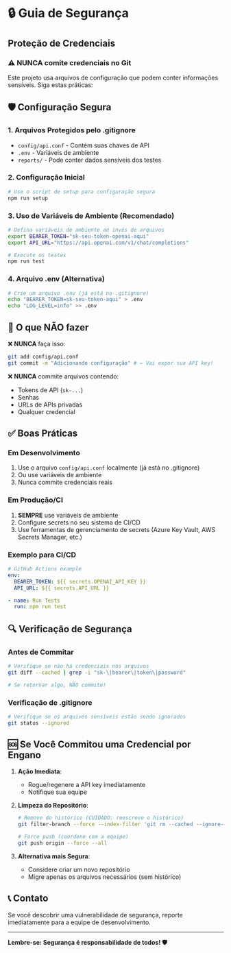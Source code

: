# 🔒 Guia de Segurança

## Proteção de Credenciais

### ⚠️ NUNCA comite credenciais no Git

Este projeto usa arquivos de configuração que podem conter informações sensíveis. Siga estas práticas:

## 🛡️ Configuração Segura

### 1. Arquivos Protegidos pelo .gitignore
- `config/api.conf` - Contém suas chaves de API
- `.env` - Variáveis de ambiente
- `reports/` - Pode conter dados sensíveis dos testes

### 2. Configuração Inicial
```bash
# Use o script de setup para configuração segura
npm run setup
```

### 3. Uso de Variáveis de Ambiente (Recomendado)
```bash
# Defina variáveis de ambiente ao invés de arquivos
export BEARER_TOKEN="sk-seu-token-openai-aqui"
export API_URL="https://api.openai.com/v1/chat/completions"

# Execute os testes
npm run test
```

### 4. Arquivo .env (Alternativa)
```bash
# Crie um arquivo .env (já está no .gitignore)
echo "BEARER_TOKEN=sk-seu-token-aqui" > .env
echo "LOG_LEVEL=info" >> .env
```

## 🚫 O que NÃO fazer

❌ **NUNCA** faça isso:
```bash
git add config/api.conf
git commit -m "Adicionando configuração" # ← Vai expor sua API key!
```

❌ **NUNCA** commite arquivos contendo:
- Tokens de API (`sk-...`)
- Senhas
- URLs de APIs privadas
- Qualquer credencial

## ✅ Boas Práticas

### Em Desenvolvimento
1. Use o arquivo `config/api.conf` localmente (já está no .gitignore)
2. Ou use variáveis de ambiente
3. Nunca commite credenciais reais

### Em Produção/CI
1. **SEMPRE** use variáveis de ambiente
2. Configure secrets no seu sistema de CI/CD
3. Use ferramentas de gerenciamento de secrets (Azure Key Vault, AWS Secrets Manager, etc.)

### Exemplo para CI/CD
```yaml
# GitHub Actions example
env:
  BEARER_TOKEN: ${{ secrets.OPENAI_API_KEY }}
  API_URL: ${{ secrets.API_URL }}

- name: Run Tests
  run: npm run test
```

## 🔍 Verificação de Segurança

### Antes de Commitar
```bash
# Verifique se não há credenciais nos arquivos
git diff --cached | grep -i "sk-\|bearer\|token\|password"

# Se retornar algo, NÃO commite!
```

### Verificação de .gitignore
```bash
# Verifique se os arquivos sensíveis estão sendo ignorados
git status --ignored
```

## 🆘 Se Você Commitou uma Credencial por Engano

1. **Ação Imediata**:
   - Rogue/regenere a API key imediatamente
   - Notifique sua equipe

2. **Limpeza do Repositório**:
   ```bash
   # Remove do histórico (CUIDADO: reescreve o histórico)
   git filter-branch --force --index-filter 'git rm --cached --ignore-unmatch config/api.conf' --prune-empty --tag-name-filter cat -- --all
   
   # Force push (coordene com a equipe)
   git push origin --force --all
   ```

3. **Alternativa mais Segura**:
   - Considere criar um novo repositório
   - Migre apenas os arquivos necessários (sem histórico)

## 📞 Contato

Se você descobrir uma vulnerabilidade de segurança, reporte imediatamente para a equipe de desenvolvimento.

---

**Lembre-se: Segurança é responsabilidade de todos! 🛡️**
